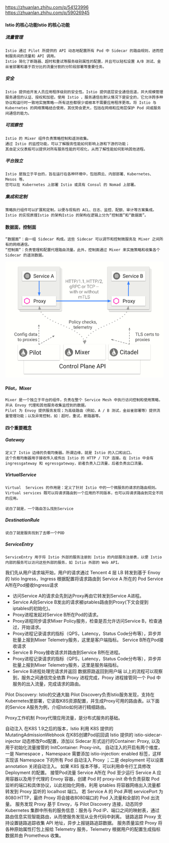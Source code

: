 https://zhuanlan.zhihu.com/p/54123996
https://zhuanlan.zhihu.com/p/59026945

#### Istio 的核心功能Istio 的核心功能

##### 流量管理
```
Istio 通过 Pilot 所提供的 API 动态地配置所有 Pod 中 Sidecar 的路由规则，进而控制服务间的流量和 API 调用。
Istio 简化了断路器、超时和重试等服务级别属性的配置，并且可以轻松设置 A/B 测试、金丝雀部署和基于百分比的流量分割的分阶段部署等重要任务。
```
##### 安全
```
Istio 提供给开发人员应用程序级别的安全性。Istio 提供底层安全通信信道，并大规模管理服务通信的认证、授权和加密。使用 Istio ，服务通信在默认情况下是安全的，它允许跨多种协议和运行时一致地实施策略——所有这些都很少或根本不需要应用程序更改。将 Istio 与 Kubernetes 的网络策略结合使用，其优势会更大，包括在网络和应用层保护 Pod 间或服务间通信的能力。
```
 
##### 可观察性
```
Istio 的 Mixer 组件负责策略控制和遥测收集。
通过 Istio 的监控功能，可以了解服务性能如何影响上游和下游的功能；
其自定义仪表板可以提供对所有服务性能的可视化，从而了解性能如何影响其他进程。
```

##### 平台独立
```
Istio 是独立于平台的，旨在运行在各种环境中，包括跨云、内部部署、Kubernetes、Mesos 等。
您可以在 Kubernetes 上部署 Istio 或具有 Consul 的 Nomad 上部署。
```

##### 集成和定制
```
策略执行组件可以扩展和定制，以便与现有的 ACL、日志、监控、配额、审计等方案集成。
Istio 的实现原理Istio 的架构Istio 的架构在逻辑上分为“控制面”和“数据面”。
``` 

#### 数据面，控制面
```
“数据面“：由一组 Sidecar 构成。这些 Sidecar 可以调节和控制微服务及 Mixer 之间所有的网络通信。
“控制面“：负责管理和配置代理路由流量。此外，控制面通过 Mixer 来实施策略和收集各个 Sidecar 的遥测数据。
```
![avatar](../数据平面控制平面.png)

#### Pilot，Mixer
```
Mixer 是一个独立于平台的组件，负责在整个 Service Mesh 中执行访问控制和使用策略，并从 Envoy 代理和其他服务收集监控到的数据。
Pilot 为 Envoy 提供服务发现；为高级路由（例如，A / B 测试，金丝雀部署等）提供流量管理功能；以及异常控制，如：超时，重试，断路器等。
```


#### 四个重要概念


##### Gateway
```
定义了 Istio 边缘的负载均衡器。所谓边缘，就是 Istio 的入口和出口。
这个负载均衡器用于接收传入或传出 Istio 的 HTTP / TCP 连接。在 Istio 中会有 ingressgateway 和 egressgateway，前者负责入口流量，后者负责出口流量。
```

##### VirtualService
```
Virtual  Services 的作用是：定义了针对 Istio 中的一个微服务的请求的路由规则。Virtual services 既可以将请求路由到一个应用的不同版本，也可以将请求路由到完全不同的应用。

说白了就是，一个路由怎么找到Service
```
##### DestinationRule
```
说白了就是服务找到了去哪一个POD
```

##### ServiceEntry
```bazaar
ServiceEntry 用于将 Istio 外部的服务注册到 Istio 的内部服务注册表，以便 Istio 内部的服务可以访问这些外部的服务，如 Istio 外部的 Web API。
```




我们先从用户请求端开始，用户的请求通过 Tencent 4 层 LB 转发到基于 Envoy 的 Istio Ingress，Ingress 根据配置将请求路由到 Service A 所在的 Pod
Service A所在Pod接收Ingress请求
* 访问Service A的请求会先到达Proxy再由它转发到Service A进程。
* Service A向Service B发出的请求被iptables路由到Proxy(下文会提到iptables的初始化)。
* Proxy进程发起对Service B所在Pod的请求。
* Proxy进程同步请求Mixer Policy服务，检查是否允许访问Service B，检查通过，开始请求。
* Proxy进程记录请求的指标（QPS，Latency，Status Code分布等），异步并批量上报到Mixer Telemetry服务，这里是客户端指标。
Service B所在Pod接收请求
* Service B Proxy接收请求并路由到Service B所在进程。
* Proxy进程记录请求的指标（QPS，Latency，Status Code分布等），异步并批量上报到Mixer Telemetry服务，这里是服务端指标。
* Service B进程处理完请求并返回
数据原路返回到用户端
以上的流程可以观察到，服务之间通信完全依靠 Proxy 进程完成，Proxy 进程接管同一个 Pod 中服务的出入流量，完成请求的路由。


Pilot Discovery: Istio的交通大脑
Pilot Discovery负责Istio服务发现，支持在Kubernetes里部署，它读取K8S资源配置，并生成Proxy可用的路由表。以下面的Service A服务为例，介绍Istio如何进行精细路由。



Proxy工作机制
Proxy代理应用流量，是分布式服务的基础。

自动注入
在K8S 1.9之后的版本，Istio 利用 K8S 提供的 MutatingAdmissionWebhook 在K8S创建Pod前回调 Istio 提供的 istio-sidecar-injector 动态修改Pod配置，添加以 Sidecar 形式运行的Container: Proxy, 以及用于初始化流量接管的 InitContainer: Proxy-init。
自动注入的开启有两个维度，一是 Namespace ，Namespace 需要添加 istio-injection: enabled 标签，这样实现该 Namespace 下的所有 Pod 自动注入 Proxy ；二是 deployment 可以设置 annotation 关闭自动注入。 
如果 K8S 版本不够，可以利用命令行工具修改 Deployment 的配置。
接管Pod流量
Service A所在 Pod 至少运行 Service A 应用容器以及用于代理的 Envoy 容器，创建 Pod 时 proxy-init 命令负责获取 Pod 监听的端口和具体协议，以此初始化网络，利用 iptables 将容器网络出入流量都转发到 Proxy 监听的 localhost 端口。
若 Service A 的 Pod 声明 servicePort 为8080:HTTP，最终 Proxy 将会接收8080端口的 Pod 入流量和全部的 Pod 出流量。
服务发现
Proxy 基于 Envoy，与 Pilot Discovery 连接，动态同步 Kubernetes 集群中所有的服务信息：服务与 Pod IP、端口之间的映射表，通过路由信息实现智能路由，从而使服务发现从业务代码中剥离。
链路追踪
Proxy 支持设置链路追踪收集 API 地址，异步上报链路追踪数据。
服务质量监控
Proxy 将各种原始属性打包上报给 Telemetry 服务，Telemetry 根据用户的配置生成指标数据并由 Prometheus 收集。